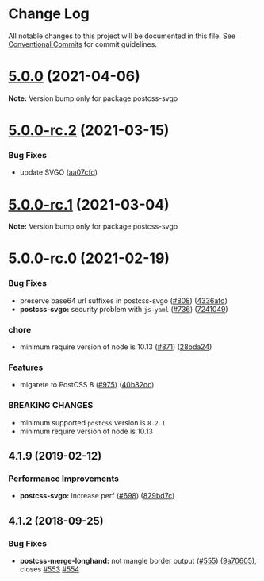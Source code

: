 # Change Log

All notable changes to this project will be documented in this file.
See [Conventional Commits](https://conventionalcommits.org) for commit guidelines.

# [5.0.0](https://github.com/cssnano/cssnano/compare/postcss-svgo@5.0.0-rc.2...postcss-svgo@5.0.0) (2021-04-06)

**Note:** Version bump only for package postcss-svgo





# [5.0.0-rc.2](https://github.com/cssnano/cssnano/compare/postcss-svgo@5.0.0-rc.1...postcss-svgo@5.0.0-rc.2) (2021-03-15)


### Bug Fixes

* update SVGO ([aa07cfd](https://github.com/cssnano/cssnano/commit/aa07cfd62c82ed4b1e87219eea8d0ed99635e4ca))





# [5.0.0-rc.1](https://github.com/cssnano/cssnano/compare/postcss-svgo@5.0.0-rc.0...postcss-svgo@5.0.0-rc.1) (2021-03-04)

**Note:** Version bump only for package postcss-svgo





# 5.0.0-rc.0 (2021-02-19)


### Bug Fixes

* preserve base64 url suffixes in postcss-svgo ([#808](https://github.com/cssnano/cssnano/issues/808)) ([4336afd](https://github.com/cssnano/cssnano/commit/4336afdfc602004bb8b74ed19c0846914d87493d))
* **postcss-svgo:** security problem with `js-yaml` ([#736](https://github.com/cssnano/cssnano/issues/736)) ([7241049](https://github.com/cssnano/cssnano/commit/724104992e22d1b51e65383a9c6fbeb89a6a73f0))


### chore

* minimum require version of node is 10.13 ([#871](https://github.com/cssnano/cssnano/issues/871)) ([28bda24](https://github.com/cssnano/cssnano/commit/28bda243e32ce3ba89b3c358a5f78727b3732f11))


### Features

* migarete to PostCSS 8 ([#975](https://github.com/cssnano/cssnano/issues/975)) ([40b82dc](https://github.com/cssnano/cssnano/commit/40b82dca7f53ac02cd4fe62846dec79b898ccb49))


### BREAKING CHANGES

* minimum supported `postcss` version is `8.2.1`
* minimum require version of node is 10.13



## 4.1.9 (2019-02-12)


### Performance Improvements

* **postcss-svgo:** increase perf ([#698](https://github.com/cssnano/cssnano/issues/698)) ([829bd7c](https://github.com/cssnano/cssnano/commit/829bd7c2fa4a3505c74fe500b08d66f66178788b))



## 4.1.2 (2018-09-25)


### Bug Fixes

* **postcss-merge-longhand:** not mangle border output ([#555](https://github.com/cssnano/cssnano/issues/555)) ([9a70605](https://github.com/cssnano/cssnano/commit/9a706050b621e7795a9bf74eb7110b5c81804ffe)), closes [#553](https://github.com/cssnano/cssnano/issues/553) [#554](https://github.com/cssnano/cssnano/issues/554)
